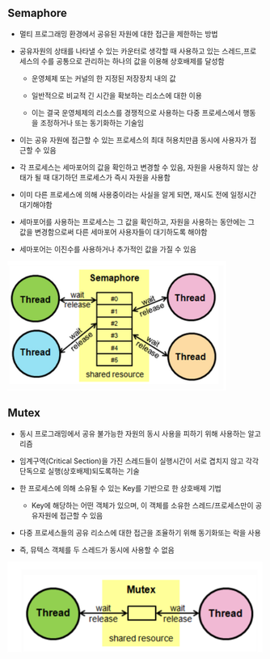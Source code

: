 ## Semaphore
- 멀티 프로그래밍 환경에서 공유된 자원에 대한 접근을 제한하는 방법

- 공유자원의 상태를 나타낼 수 있는 카운터로 생각할 때 사용하고 있는 스레드,프로세스의 수를 공통으로 관리하는 하나의 값을 이용해 상호배제를 달성함

   - 운영체제 또는 커널의 한 지정된 저장장치 내의 값

   - 일반적으로 비교적 긴 시간을 확보하는 리소스에 대한 이용

   - 이는 결국 운영체제의 리소스를 경쟁적으로 사용하는 다중 프로세스에서 행동을 조정하거나 또는 동기화하는 기술임

- 이는 공유 자원에 접근할 수 있는 프로세스의 최대 허용치만큼 동시에 사용자가 접근할 수 있음

- 각 프로세스는 세마포어의 값을 확인하고 변경할 수 있음, 자원을 사용하지 않는 상태가 될 때 대기하던 프로세스가 즉시 자원을 사용함

- 이미 다른 프로세스에 의해 사용중이라는 사실을 알게 되면, 재시도 전에 일정시간 대기해야함

- 세마포어를 사용하는 프로세스는 그 값을 확인하고, 자원을 사용하는 동안에는 그 값을 변경함으로써 다른 세마포어 사용자들이 대기하도록 해야함

- 세마포어는 이진수를 사용하거나 추가적인 값을 가질 수 있음

![one](/cheewr85/img/OS/twentyseven.png)

## Mutex
- 동시 프로그래밍에서 공유 불가능한 자원의 동시 사용을 피하기 위해 사용하는 알고리즘

- 임계구역(Critical Section)을 가진 스레드들이 실행시간이 서로 겹치지 않고 각각 단독으로 실행(상호배제)되도록하는 기술

- 한 프로세스에 의해 소유될 수 있는 Key를 기반으로 한 상호배제 기법

   - Key에 해당하는 어떤 객체가 있으며, 이 객체를 소유한 스레드/프로세스만이 공유자원에 접근할 수 있음

- 다중 프로세스들의 공유 리소스에 대한 접근을 조율하기 위해 동기화또는 락을 사용

- 즉, 뮤텍스 객체를 두 스레드가 동시에 사용할 수 없음

![one](/cheewr85/img/OS/twentyeight.png)

